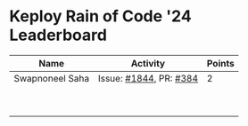 # Keploy Rain of Code '24 Leaderboard

| Name            | Activity                                                                                                          | Points |
| --------------- | ----------------------------------------------------------------------------------------------------------------- | ------ |
| Swapnoneel Saha | Issue: [#1844](https://github.com/keploy/keploy/issues/1844), PR: [#384](https://github.com/keploy/docs/pull/384) | 2      |
|                 |                                                                                                                   |        |
|                 |                                                                                                                   |        |
|                 |                                                                                                                   |        |
|                 |                                                                                                                   |        |
|                 |                                                                                                                   |        |
|                 |                                                                                                                   |        |
|                 |                                                                                                                   |        |
|                 |                                                                                                                   |        |
|                 |                                                                                                                   |        |
